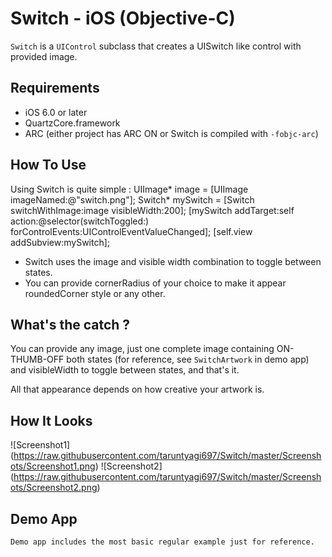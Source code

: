 # Switch - iOS (Objective-C)

`Switch` is a `UIControl` subclass that creates a UISwitch like control with provided image.

## Requirements
* iOS 6.0 or later
* QuartzCore.framework
* ARC (either project has ARC ON or Switch is compiled with `-fobjc-arc`)

## How To Use
Using Switch is quite simple :
        UIImage* image = [UIImage imageNamed:@"switch.png"];
	    Switch* mySwitch = [Switch switchWithImage:image visibleWidth:200];
        [mySwitch addTarget:self action:@selector(switchToggled:)
           forControlEvents:UIControlEventValueChanged];
        [self.view addSubview:mySwitch];
* Switch uses the image and visible width combination to toggle between states.
* You can provide cornerRadius of your choice to make it appear roundedCorner style or any other.

## What's the catch ?
You can provide any image, just one complete image containing ON-THUMB-OFF both states
(for reference, see `SwitchArtwork` in demo app) 
and visibleWidth to toggle between states, and that's it.

All that appearance depends on how creative your artwork is.

## How It Looks
![Screenshot1] (https://raw.githubusercontent.com/taruntyagi697/Switch/master/Screenshots/Screenshot1.png)
![Screenshot2] (https://raw.githubusercontent.com/taruntyagi697/Switch/master/Screenshots/Screenshot2.png)

    
## Demo App
    Demo app includes the most basic regular example just for reference.